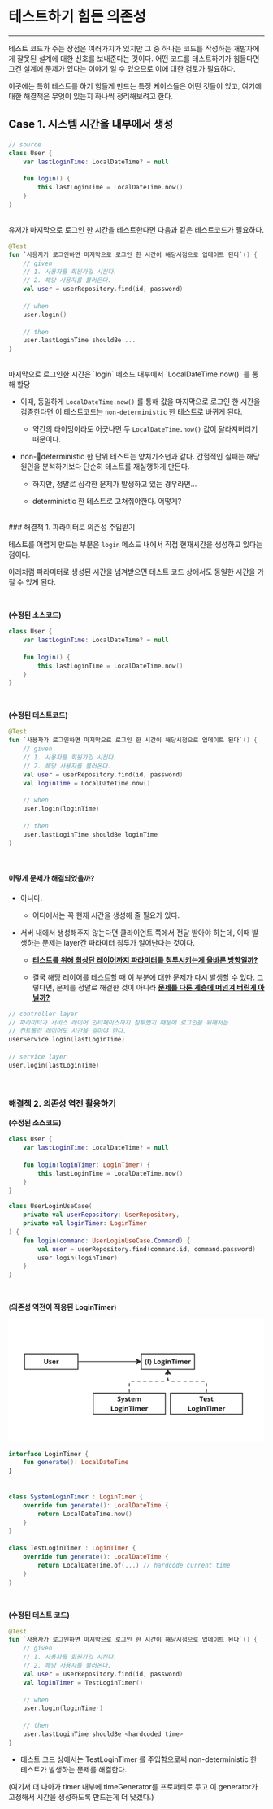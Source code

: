 # 테스트하기 힘든 의존성

---

테스트 코드가 주는 장점은 여러가지가 있지만 그 중 하나는 코드를 작성하는 개발자에게 잘못된 설계에 대한 신호를 보내준다는 것이다. 어떤 코드를 테스트하기가 힘들다면 그건 설계에 문제가 있다는 이야기 일 수 있으므로 이에 대한 검토가 필요하다.

이곳에는 특히 테스트를 하기 힘들게 만드는 특정 케이스들은 어떤 것들이 있고, 여기에 대한 해결책은 무엇이 있는지 하나씩 정리해보려고 한다. 



## Case 1. 시스템 시간을 내부에서 생성

```kotlin
// source
class User {
    var lastLoginTime: LocalDateTime? = null

    fun login() {
        this.lastLoginTime = LocalDateTime.now()
    }
}
```
<br>
유저가 마지막으로 로그인 한 시간을 테스트한다면 다음과 같은 테스트코드가 필요하다. <br>


```kotlin
@Test
fun `사용자가 로그인하면 마지막으로 로그인 한 시간이 해당시점으로 업데이트 된다`() {
    // given
    // 1. 사용자를 회원가입 시킨다.
    // 2. 해당 사용자를 불러온다.
    val user = userRepository.find(id, password)

    // when
    user.login()

    // then
    user.lastLoginTime shouldBe ...
}
```
<br>
마지막으로 로그인한 시간은 `login` 메소드 내부에서 `LocalDateTime.now()` 를 통해 할당

- 이때, 동일하게 `LocalDateTime.now()` 를 통해 값을 마지막으로 로그인 한 시간을 검증한다면 이 테스트코드는 `non-deterministic` 한 테스트로 바뀌게 된다.
  
  - 약간의 타이밍이라도 어긋나면 두 `LocalDateTime.now()` 값이 달라져버리기 때문이다.

- non-deterministic 한 단위 테스트는 양치기소년과 같다. 간헐적인 실패는 해당 원인을 분석하기보다 단순히 테스트를 재실행하게 만든다.
  
  - 하지만, 정말로 심각한 문제가 발생하고 있는 경우라면...
  
  - deterministic 한 테스트로 고쳐줘야한다. 어떻게?
<br>
### 해결책 1. 파라미터로 의존성 주입받기

테스트를 어렵게 만드는 부분은 `login` 메소드 내에서 직접 현재시간을 생성하고 있다는 점이다.

아래처럼 파라미터로 생성된 시간을 넘겨받으면 테스트 코드 상에서도 동일한 시간을 가질 수 있게 된다.

<br>

**(수정된 소스코드)**

```kotlin
class User {
    var lastLoginTime: LocalDateTime? = null

    fun login() {
        this.lastLoginTime = LocalDateTime.now()
    }
}
```
<br>

**(수정된 테스트코드)**

```kotlin
@Test
fun `사용자가 로그인하면 마지막으로 로그인 한 시간이 해당시점으로 업데이트 된다`() {
    // given
    // 1. 사용자를 회원가입 시킨다.
    // 2. 해당 사용자를 불러온다.
    val user = userRepository.find(id, password)
    val loginTime = LocalDateTime.now()

    // when
    user.login(loginTime)

    // then
    user.lastLoginTime shouldBe loginTime
}
```
<br>

#### **이렇게 문제가 해결되었을까?**

- 아니다.
  
  - 어디에서는 꼭 현재 시간을 생성해 줄 필요가 있다.   

- 서버 내에서 생성해주지 않는다면 클라이언트 쪽에서 전달 받아야 하는데, 이때 발생하는 문제는 layer간 파라미터 침투가 일어난다는 것이다.
  
  - **<u>테스트를 위해 최상단 레이어까지 파라미터를 침투시키는게 올바른 방향일까?</u>**
  
  - 결국 해당 레이어를 테스트할 때 이 부분에 대한 문제가 다시 발생할 수 있다. 그렇다면, 문제를 정말로 해결한 것이 아니라 **<u>문제를 다른 계층에 떠넘겨 버린게 아닐까?</u>**

```kotlin
// controller layer
// 파라미터가 서비스 레이어 인터페이스까지 침투했기 때문에 로그인을 위해서는 
// 컨트롤러 레이어도 시간을 알아야 한다.
userService.login(lastLoginTime) 

// service layer
user.login(lastLoginTime)
```
<br>

### 해결책 2. 의존성 역전 활용하기

**(수정된 소스코드)**

```kotlin
class User {
    var lastLoginTime: LocalDateTime? = null

    fun login(loginTimer: LoginTimer) {
        this.lastLoginTime = LocalDateTime.now()
    }
}
```

```kotlin
class UserLoginUseCase(
    private val userRepository: UserRepository,
    private val loginTimer: LoginTimer
) {
    fun login(command: UserLoginUseCase.Command) {
        val user = userRepository.find(command.id, command.password)
        user.login(loginTimer)
    }
}
```
<br>

(**의존성 역전이 적용된 LoginTimer**)

![](./img/login_timer.png)

```kotlin
interface LoginTimer {
    fun generate(): LocalDateTime
}


class SystemLoginTimer : LoginTimer {    
    override fun generate(): LocalDateTime {
        return LocalDateTime.now()
    }
}

class TestLoginTimer : LoginTimer {    
    override fun generate(): LocalDateTime {
        return LocalDateTime.of(...) // hardcode current time
    }
}
```
<br>

**(수정된 테스트 코드)**

```kotlin
@Test
fun `사용자가 로그인하면 마지막으로 로그인 한 시간이 해당시점으로 업데이트 된다`() {
    // given
    // 1. 사용자를 회원가입 시킨다.
    // 2. 해당 사용자를 불러온다.
    val user = userRepository.find(id, password)
    val loginTimer = TestLoginTimer()

    // when
    user.login(loginTimer)

    // then
    user.lastLoginTime shouldBe <hardcoded time>
}
```

- 테스트 코드 상에서는 TestLoginTimer 를 주입함으로써 non-deterministic 한 테스트가 발생하는 문제를 해결한다.

(여기서 더 나아가 timer 내부에 timeGenerator를 프로퍼티로 두고 이 generator가 고정해서 시간을 생성하도록 만드는게 더 낫겠다.)
